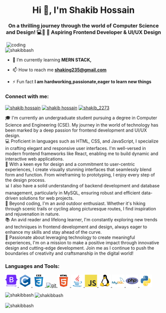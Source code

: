<h1 align="center">Hi 👋, I'm Shakib Hossain</h1>
<h3 align="center">On a thrilling journey through the world of Computer Science and Design! 💻🎨 🚀 Aspiring Frontend Developer & UI/UX Design</h3>

<img align="right" alt="coding" width="500" src="https://images-wixmp-ed30a86b8c4ca887773594c2.wixmp.com/f/c83c004e-1370-4756-88e5-4071de797088/dgdq8br-09cc7ad6-a021-47a5-b0e0-917b12b0f7a7.gif?token=eyJ0eXAiOiJKV1QiLCJhbGciOiJIUzI1NiJ9.eyJzdWIiOiJ1cm46YXBwOjdlMGQxODg5ODIyNjQzNzNhNWYwZDQxNWVhMGQyNmUwIiwiaXNzIjoidXJuOmFwcDo3ZTBkMTg4OTgyMjY0MzczYTVmMGQ0MTVlYTBkMjZlMCIsIm9iaiI6W1t7InBhdGgiOiJcL2ZcL2M4M2MwMDRlLTEzNzAtNDc1Ni04OGU1LTQwNzFkZTc5NzA4OFwvZGdkcThici0wOWNjN2FkNi1hMDIxLTQ3YTUtYjBlMC05MTdiMTJiMGY3YTcuZ2lmIn1dXSwiYXVkIjpbInVybjpzZXJ2aWNlOmZpbGUuZG93bmxvYWQiXX0.tqRMtE-b2QiI2nnefNxSDMJvZCcYqFmq2ccg_Xfzqb8">


<p align="left"> <img src="https://komarev.com/ghpvc/?username=shakibbash&label=Profile%20views&color=0e75b6&style=flat" alt="shakibbash" /> </p>

- 🌱 I’m currently learning **MERN STACK,**

- 📫 How to reach me **shaking235@gmail.com**

- ⚡ Fun fact **I am hardworking,passionate,eager to learn new things**

<h3 align="left">Connect with me:</h3>
<p align="left">
<a href="https://linkedin.com/in/shakib hossain" target="blank"><img align="center" src="https://raw.githubusercontent.com/rahuldkjain/github-profile-readme-generator/master/src/images/icons/Social/linked-in-alt.svg" alt="shakib hossain" height="30" width="40" /></a>
<a href="https://fb.com/shakib hossain" target="blank"><img align="center" src="https://raw.githubusercontent.com/rahuldkjain/github-profile-readme-generator/master/src/images/icons/Social/facebook.svg" alt="shakib hossain" height="30" width="40" /></a>
<a href="https://instagram.com/shakib_2273" target="blank"><img align="center" src="https://raw.githubusercontent.com/rahuldkjain/github-profile-readme-generator/master/src/images/icons/Social/instagram.svg" alt="shakib_2273" height="30" width="40" /></a>
</p>
<p>
  🎓 I'm currently an undergraduate student pursuing a degree in Computer Science and Engineering (CSE). My journey in the world of technology has been marked by a deep passion for frontend development and UI/UX design. <br>
  💻 Proficient in languages such as HTML, CSS, and JavaScript, I specialize in crafting elegant and responsive user interfaces. I'm well-versed in modern frontend frameworks like React, enabling me to build dynamic and interactive web applications. <br>
  🎨 With a keen eye for design and a commitment to user-centric experiences, I create visually stunning interfaces that seamlessly blend form and function. From wireframing to prototyping, I enjoy every step of the design process. <br>
  📊 I also have a solid understanding of backend development and database management, particularly in MySQL, ensuring robust and efficient data-driven solutions for web projects. <br>
  🌄 Beyond coding, I'm an avid outdoor enthusiast. Whether it's hiking through scenic trails or cycling along picturesque routes, I find inspiration and rejuvenation in nature. <br>
  📚 An avid reader and lifelong learner, I'm constantly exploring new trends and techniques in frontend development and design, always eager to enhance my skills and stay ahead of the curve. <br>
  🚀 Passionate about leveraging technology to create meaningful experiences, I'm on a mission to make a positive impact through innovative design and cutting-edge development. Join me as I continue to push the boundaries of creativity and craftsmanship in the digital world!
</p>

<h3 align="left">Languages and Tools:</h3>
<p align="left"> <a href="https://getbootstrap.com" target="_blank" rel="noreferrer"> <img src="https://raw.githubusercontent.com/devicons/devicon/master/icons/bootstrap/bootstrap-plain-wordmark.svg" alt="bootstrap" width="40" height="40"/> </a> <a href="https://www.cprogramming.com/" target="_blank" rel="noreferrer"> <img src="https://raw.githubusercontent.com/devicons/devicon/master/icons/c/c-original.svg" alt="c" width="40" height="40"/> </a> <a href="https://www.w3schools.com/css/" target="_blank" rel="noreferrer"> <img src="https://raw.githubusercontent.com/devicons/devicon/master/icons/css3/css3-original-wordmark.svg" alt="css3" width="40" height="40"/> </a> <a href="https://git-scm.com/" target="_blank" rel="noreferrer"> <img src="https://www.vectorlogo.zone/logos/git-scm/git-scm-icon.svg" alt="git" width="40" height="40"/> </a> <a href="https://www.w3.org/html/" target="_blank" rel="noreferrer"> <img src="https://raw.githubusercontent.com/devicons/devicon/master/icons/html5/html5-original-wordmark.svg" alt="html5" width="40" height="40"/> </a> <a href="https://www.java.com" target="_blank" rel="noreferrer"> <img src="https://raw.githubusercontent.com/devicons/devicon/master/icons/java/java-original.svg" alt="java" width="40" height="40"/> </a> <a href="https://developer.mozilla.org/en-US/docs/Web/JavaScript" target="_blank" rel="noreferrer"> <img src="https://raw.githubusercontent.com/devicons/devicon/master/icons/javascript/javascript-original.svg" alt="javascript" width="40" height="40"/> </a> <a href="https://www.linux.org/" target="_blank" rel="noreferrer"> <img src="https://raw.githubusercontent.com/devicons/devicon/master/icons/linux/linux-original.svg" alt="linux" width="40" height="40"/> </a> <a href="https://www.mysql.com/" target="_blank" rel="noreferrer"> <img src="https://raw.githubusercontent.com/devicons/devicon/master/icons/mysql/mysql-original-wordmark.svg" alt="mysql" width="40" height="40"/> </a> <a href="https://www.php.net" target="_blank" rel="noreferrer"> <img src="https://raw.githubusercontent.com/devicons/devicon/master/icons/php/php-original.svg" alt="php" width="40" height="40"/> </a> <a href="https://www.python.org" target="_blank" rel="noreferrer"> <img src="https://raw.githubusercontent.com/devicons/devicon/master/icons/python/python-original.svg" alt="python" width="40" height="40"/> </a> </p>

<p><img align="left" src="https://github-readme-stats.vercel.app/api/top-langs?username=shakibbash&show_icons=true&locale=en&layout=compact" alt="shakibbash" /></p>

<p>&nbsp;<img align="center" src="https://github-readme-stats.vercel.app/api?username=shakibbash&show_icons=true&locale=en" alt="shakibbash" /></p>

<p><img align="center" src="https://github-readme-streak-stats.herokuapp.com/?user=shakibbash&" alt="shakibbash" /></p>

